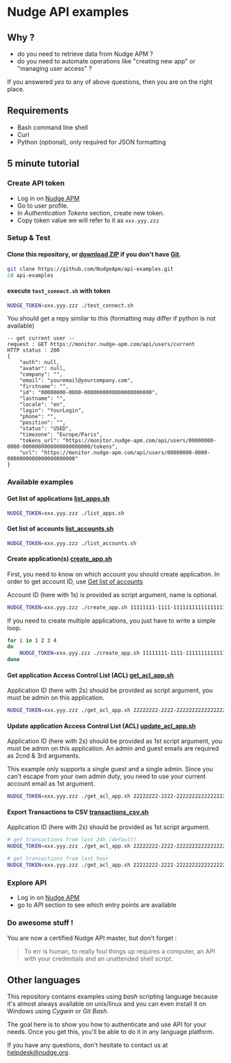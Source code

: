 # Nudge API examples

## Why ?

- do you need to retrieve data from Nudge APM ?
- do you need to automate operations like "creating new app" or "managing user access" ?

If you answered *yes* to any of above questions, then you are on the right place.

## Requirements

- Bash command line shell
- Curl
- Python (optional), only required for JSON formatting

## 5 minute tutorial

### Create API token

- Log in on [Nudge APM](https://www.nudge-apm.com/)
- Go to user profile.
- In *Authentication Tokens* section, create new token.
- Copy token value we will refer to it as `xxx.yyy.zzz`

### Setup & Test

#### Clone this repository, or [download ZIP](https://github.com/NudgeApm/api-examples/archive/master.zip) if you don't have [Git](https://git-scm.com/).
```bash
git clone https://github.com/NudgeApm/api-examples.git
cd api-examples
```

#### execute `test_connect.sh` with token
```bash
NUDGE_TOKEN=xxx.yyy.zzz ./test_connect.sh
```

You should get a repy similar to this (formatting may differ if python is not available)
```
-- get current user --
request : GET https://monitor.nudge-apm.com/api/users/current
HTTP status : 200
{
	"auth": null,
	"avatar": null,
	"company": "",
	"email": "youremail@yourcompany.com",
	"firstname": "",
	"id": "00000000-0000-0000000000000000000000",
	"lastname": "",
	"locale": "en",
	"login": "YourLogin",
	"phone": "",
	"position": "",
	"status": "USED",
	"timezone": "Europe/Paris",
	"tokens_url": "https://monitor.nudge-apm.com/api/users/00000000-0000-0000000000000000000000/tokens",
	"url": "https://monitor.nudge-apm.com/api/users/00000000-0000-0000000000000000000000"
}

```

### Available examples

#### Get list of applications [list_apps.sh](./list_apps.sh)

```bash
NUDGE_TOKEN=xxx.yyy.zzz ./list_apps.sh
```

#### Get list of accounts [list_accounts.sh](./list_accounts.sh)

```bash
NUDGE_TOKEN=xxx.yyy.zzz ./list_accounts.sh
```

#### Create application(s) [create_app.sh](./create_app.sh)

First, you need to know on which account you should create application.
In order to get account ID, use [Get list of accounts](#get-list-of-accounts)

Account ID (here with 1s) is provided as script argument, name is optional.

```bash
NUDGE_TOKEN=xxx.yyy.zzz ./create_app.sh 11111111-1111-1111111111111111111111 'my awesome new app'
```

If you need to create multiple applications, you just have to write a simple loop.
```bash
for i in 1 2 3 4
do
	NUDGE_TOKEN=xxx.yyy.zzz ./create_app.sh 11111111-1111-1111111111111111111111 "my awesome new app ${i}"
done
```

#### Get application Access Control List (ACL) [get_acl_app.sh](./get_acl_app.sh)

Application ID (here with 2s) should be provided as script argument, you must be admin on this application.

```bash
NUDGE_TOKEN=xxx.yyy.zzz ./get_acl_app.sh 22222222-2222-2222222222222222222222
```

#### Update application Access Control List (ACL) [update_acl_app.sh](./update_acl_app.sh)

Application ID (here with 2s) should be provided as 1st script argument, you must be admin on this application.
An admin and guest emails are required as 2cnd & 3rd arguments.

This example only supports a single guest and a single admin.
Since you can't escape from your own admin duty, you need to use your current account email as 1st argument.

```bash
NUDGE_TOKEN=xxx.yyy.zzz ./get_acl_app.sh 22222222-2222-2222222222222222222222 'my_admin_email@my_company.com' 'guest@my_company.com'
```

#### Export Transactions to CSV [transactions_csv.sh](./transactions_csv.sh)

Application ID (here with 2s) should be provided as 1st script argument.

```bash
# get transactions from last 24h (default)
NUDGE_TOKEN=xxx.yyy.zzz ./get_acl_app.sh 22222222-2222-2222222222222222222222
```

```bash
# get transactions from last hour
NUDGE_TOKEN=xxx.yyy.zzz ./get_acl_app.sh 22222222-2222-2222222222222222222222 -1h
```

### Explore API

- Log in on [Nudge APM](https://www.nudge-apm.com/)
- go to *API* section to see which entry points are available

### Do awesome stuff !

You are now a certified Nudge API master, but don't forget :

> To err is human, to really foul things up requires a computer,
> an API with your credentials and an unattended shell script.

## Other languages

This repository contains examples using *bash* scripting language because it's almost always available on unix/linux
and you can even install it on Windows using *Cygwin* or *Git Bash*.

The goal here is to show you how to authenticate and use API for your needs. Once you get this, you'll be able to
do it in any language platform.

If you have any questions, don't hesitate to contact us at helpdesk@nudge.org.
